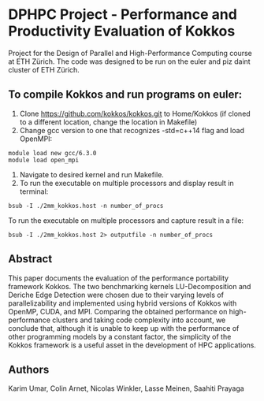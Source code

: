 # DPHPC Project - Performance and Productivity Evaluation of Kokkos
Project for the Design of Parallel and High-Performance Computing course at ETH Zürich. The code was designed to be run on the euler and piz daint cluster of ETH Zürich.

## To compile Kokkos and run programs on euler:
1. Clone https://github.com/kokkos/kokkos.git to Home/Kokkos (if cloned to a different location, change the location in Makefile)
1.  Change gcc version to one that recognizes -std=c++14 flag and load OpenMPI:
```
module load new gcc/6.3.0 
module load open_mpi
```
1. Navigate to desired kernel and run Makefile.
1. To run the executable on multiple processors and display result in terminal:
```
bsub -I ./2mm_kokkos.host -n number_of_procs
```
To run the executable on multiple processors and capture result in a file:
```
bsub -I ./2mm_kokkos.host 2> outputfile -n number_of_procs

```
## Abstract
This paper documents the evaluation of the performance portability framework Kokkos. The two benchmarking kernels LU-Decomposition and Deriche Edge Detection were chosen due to their varying levels of parallelizability and implemented using hybrid versions of Kokkos with OpenMP, CUDA, and MPI. Comparing the obtained performance on high-performance clusters and taking code complexity into account, we conclude that, although it is unable to keep up with the performance of other programming models by a constant factor, the simplicity of the Kokkos framework is a useful asset in the development of HPC applications.

## Authors
Karim Umar, Colin Arnet, Nicolas Winkler, Lasse Meinen, Saahiti Prayaga
